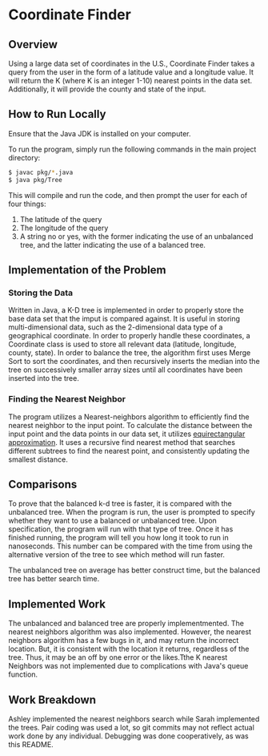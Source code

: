 # Coordinate Finder


## Overview

Using a large data set of coordinates in the U.S., Coordinate Finder takes a
query from the user in the form of a latitude value and a longitude value.  It
will return the K (where K is an integer 1-10) nearest points in the data set.
Additionally, it will provide the county and state of the input.


## How to Run Locally

Ensure that the Java JDK is installed on your computer.

To run the program, simply run the following commands in the main project directory:
```bash
$ javac pkg/*.java
$ java pkg/Tree
``` 
This will compile and run the code, and then prompt the user for each of
four things:
1. The latitude of the query
2. The longitude of the query
3. A string no or yes, with the former indicating the use of an unbalanced tree,
and the latter indicating the use of a balanced tree.


## Implementation of the Problem

### Storing the Data
Written in Java, a K-D tree is implemented in order to properly store the base
data set that the imput is compared against.  It is useful in storing
multi-dimensional data, such as the 2-dimensional data type of a geographical
coordinate.  In order to properly handle these coordinates, a Coordinate class
is used to store all relevant data (latitude, longitude, county, state).  In order
to balance the tree, the algorithm first uses Merge Sort to sort the coordinates,
and then recursively inserts the median into the tree on successively smaller array 
sizes until all coordinates have been inserted into the tree.

### Finding the Nearest Neighbor
The program utilizes a Nearest-neighbors algorithm to efficiently find the
nearest neighbor to the input point.  To calculate
the distance between the input point and the data points in our data set, it utilizes
[equirectangular approximation](http://www.movable-type.co.uk/scripts/latlong.html). It uses a recursive find nearest method that searches different subtrees to find the nearest point, and consistently updating the smallest distance. 



## Comparisons

To prove that the balanced k-d tree is faster, it is compared with the unbalanced tree.
When the program is run, the user is prompted to specify whether they want to use a
balanced or unbalanced tree.  Upon specification, the program will run with that type
of tree.  Once it has finished running, the program will tell you how long it took to
run in nanoseconds.  This number can be compared with the time from using the alternative
version of the tree to see which method will run faster.

The unbalanced tree on average has better construct time, but the balanced tree has better search time.

## Implemented Work
The unbalanced and balanced tree are properly implementmented. The nearest neighbors algorithm was also implemented. However, the nearest neighbors algorithm has a few bugs in it, and may return the incorrect location. But, it is consistent with the location it returns, regardless of the tree. Thus, it may be an off by one error or the likes.Tthe K nearest Neighbors was not implemented due to complications with Java's queue function. 

## Work Breakdown 
Ashley implemented the nearest neighbors search while Sarah implemented the trees. Pair coding was used a lot, so git commits may not reflect actual work done by any individual. Debugging was done cooperatively, as was this README. 
